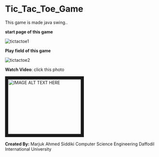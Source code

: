 # Tic_Tac_Toe_Game
This game is made java swing..


**start page of this game**

![tictactoe1](https://user-images.githubusercontent.com/36816925/81302845-b4276500-909c-11ea-89b1-7cbd0037bcfa.png)

**Play field of this game**

![tictactoe2](https://user-images.githubusercontent.com/36816925/81303440-80007400-909d-11ea-8696-98d5ed477852.png)




**Watch Video**: click this photo

<a href="http://www.youtube.com/watch?feature=player_embedded&v=zIpby13cXIg
" target="_blank"><img src="http://img.youtube.com/vi/zIpby13cXIg/0.jpg" 
alt="IMAGE ALT TEXT HERE" width="240" height="180" border="10" /></a>









**Created By:**
Marjuk Ahmed Siddiki
Computer Science Engineering
Daffodil International University

